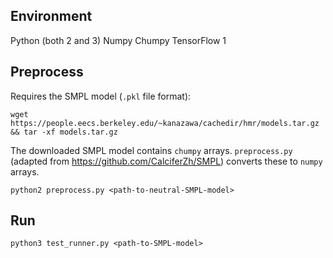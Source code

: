 ## Environment

Python (both 2 and 3)
Numpy
Chumpy
TensorFlow 1

## Preprocess

Requires the SMPL model (`.pkl` file format):
```
wget https://people.eecs.berkeley.edu/~kanazawa/cachedir/hmr/models.tar.gz && tar -xf models.tar.gz
```

The downloaded SMPL model contains `chumpy` arrays. `preprocess.py` (adapted from https://github.com/CalciferZh/SMPL) converts these to `numpy` arrays.
```
python2 preprocess.py <path-to-neutral-SMPL-model>
```

## Run

```
python3 test_runner.py <path-to-SMPL-model>
```
